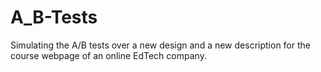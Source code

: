 # A_B-Tests
Simulating the A/B tests over a new design and a new description for the course webpage of an online EdTech company.
